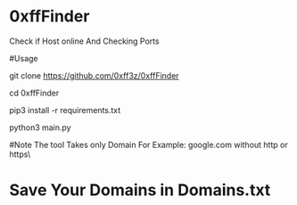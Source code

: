 # 0xffFinder
Check if Host online And Checking Ports 

#Usage

git clone https://github.com/0xff3z/0xffFinder


cd 0xffFinder

pip3 install -r requirements.txt


python3 main.py


#Note The tool Takes only Domain For Example: google.com without http or https\
# Save Your Domains in Domains.txt
